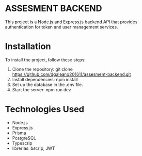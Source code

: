 # ASSESMENT BACKEND

This project is a Node.js and Express.js backend API that provides authentication for token and user management services.

# Installation

To install the project, follow these steps:

1. Clone the repository: git clone https://github.com/dgaleano201611/assesment-backend.git
2. Install dependencies: npm install
3. Set up the database in the .env file.
4. Start the server: npm run dev

# Technologies Used

- Node.js
- Express.js
- Prisma
- PostgreSQL
- Typescrip
- librerias: bscrip, JWT
